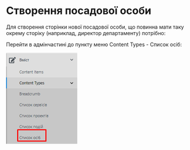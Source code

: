 # Створення посадової особи

Для створення сторінки нової посадової особи, що повинна мати таку окрему сторіку (наприклад, директор департаменту) потрібно:

Перейти в адмінчастині до пункту меню Content Types - Список осіб:

![alt text](https://github.com/DinaChernenko/Dina1/blob/main/1.png)

